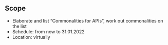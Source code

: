 ## Scope
* Elaborate and list “Commonalities for APIs”, work out commonalities on the list
* Schedule: from now to 31.01.2022  
* Location: virtually  
